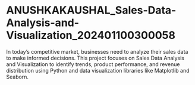 # ANUSHKAKAUSHAL_Sales-Data-Analysis-and-Visualization_202401100300058
In today’s competitive market, businesses need to analyze their sales data to make informed decisions. This project focuses on Sales Data Analysis and Visualization to identify trends, product performance, and revenue distribution using Python and data visualization libraries like Matplotlib and Seaborn.
